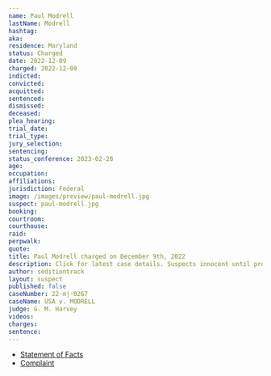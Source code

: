 ```yaml
---
name: Paul Modrell
lastName: Modrell
hashtag:
aka:
residence: Maryland
status: Charged
date: 2022-12-09
charged: 2022-12-09
indicted:
convicted:
acquitted:
sentenced:
dismissed:
deceased:
plea_hearing:
trial_date:
trial_type:
jury_selection:
sentencing:
status_conference: 2023-02-28
age:
occupation:
affiliations:
jurisdiction: Federal
image: /images/preview/paul-modrell.jpg
suspect: paul-modrell.jpg
booking:
courtroom:
courthouse:
raid:
perpwalk:
quote:
title: Paul Modrell charged on December 9th, 2022
description: Click for latest case details. Suspects innocent until proven guilty.
author: seditiontrack
layout: suspect
published: false
caseNumber: 22-mj-0267
caseName: USA v. MODRELL
judge: G. M. Harvey
videos:
charges:
sentence:
---
```

- [Statement of Facts](https://www.justice.gov/usao-dc/case-multi-defendant/file/1559666/download)
- [Complaint](https://www.justice.gov/usao-dc/case-multi-defendant/file/1559671/download)
